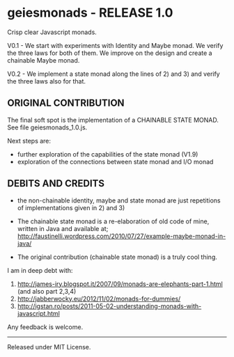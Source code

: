 geiesmonads - RELEASE 1.0
=========================
Crisp clear Javascript monads.

V0.1 - We start with experiments with Identity and Maybe monad. We verify the three laws for both of them.
We improve on the design and create a chainable Maybe monad.

V0.2 - We implement a state monad along the lines of 2) and 3) and verify the three laws also for that.

ORIGINAL CONTRIBUTION
---------------------
The final soft spot is the implementation of a CHAINABLE STATE MONAD.
See file geiesmonads_1.0.js.

Next steps are:
- further exploration of the capabilities of the state monad (V1.9)
- exploration of the connections between state monad and I/O monad

DEBITS AND CREDITS
------------------
- the non-chainable identity, maybe and state monad are just repetitions 
of implementations given in 2) and 3)

- The chainable state monad is a re-elaboration of old code of mine, written in Java and available at;
http://faustinelli.wordpress.com/2010/07/27/example-maybe-monad-in-java/

- The original contribution (chainable state monad) is a truly cool thing.

I am in deep debt with:
1) http://james-iry.blogspot.it/2007/09/monads-are-elephants-part-1.html (and also part 2,3,4)
2) http://jabberwocky.eu/2012/11/02/monads-for-dummies/
3) http://igstan.ro/posts/2011-05-02-understanding-monads-with-javascript.html

Any feedback is welcome.

--------------------------
Released under MIT License.
